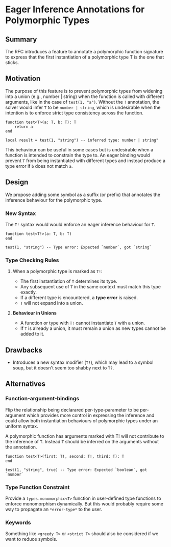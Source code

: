 # Eager Inference Annotations for Polymorphic Types

## Summary  

The RFC introduces a feature to annotate a polymorphic function signature to express that the first instantiation of a polymorphic type T is the one that sticks. 

## Motivation  

The purpose of this feature is to prevent polymorphic types from widening into a union (e.g., number | string) when the function is called with different arguments, like in the case of `test(1, "a")`. Without the `!` annotation, the solver would infer `T` to be `number | string`, which is undesirable when the intention is to enforce strict type consistency across the function. 

```luau
function test<T>(a: T, b: T): T
    return a
end

local result = test(1, "string") -- inferred type: number | string"
```

This behaviour can be useful in some cases but is undesirable when a function is intended to constrain the type to. An eager binding would prevent `T` from being instantiated with different types and instead produce a type error if `b` does not match `a`.  

## Design  

We propose adding some symbol as a suffix (or prefix) that annotates the inference behaviour for the polymorphic type.

### New Syntax  

The `T!` syntax would would enforce an eager inference behaviour for `T`.

```luau
function test<T!>(a: T, b: T)
end

test(1, "string") -- Type error: Expected `number`, got `string`
```


### Type Checking Rules  

1. When a polymorphic type is marked as `T!`:
   - The first instantiation of `T` determines its type.
   - Any subsequent use of `T` in the same context must match this type exactly.
   - If a different type is encountered, a **type error** is raised.
   - `T` will not expand into a union.

2. **Behaviour in Unions**  
   - A function or type with `T!` cannot instantiate `T` with a union.
   - If `T` is already a union, it must remain a union as new types cannot be added to it.

## Drawbacks  

- Introduces a new syntax modifier (`T!`), which may lead to a symbol soup, but it doesn't seem too shabby next to `T?`.

## Alternatives  
### Function-argument-bindings
Flip the relationship being declarared per-type-parameter to be per-argument which provides more control in expressing the inference and could allow both instantiation  behaviours of polymorphic types under an uniform syntax.

A polymorphic function has arguments marked with T! will not contribute to the inference of `T`. Instead `T` should be inferred on the arguments without the annotation.
```luau
function test<T>(first: T!, second: T!, third: T): T
end

test(1, "string", true) -- Type error: Expected `boolean`, got `number`
```
### Type Function Constraint
Provide a `types.monomorphic<T>` function in user-defined type functions to enforce monomorphism dynamically. But this would probably require some way to propagate an `*error-type*` to the user.
### Keywords
Something like `<greedy T>` or `<strict T>` should also be considered if we want to reduce symbols.


